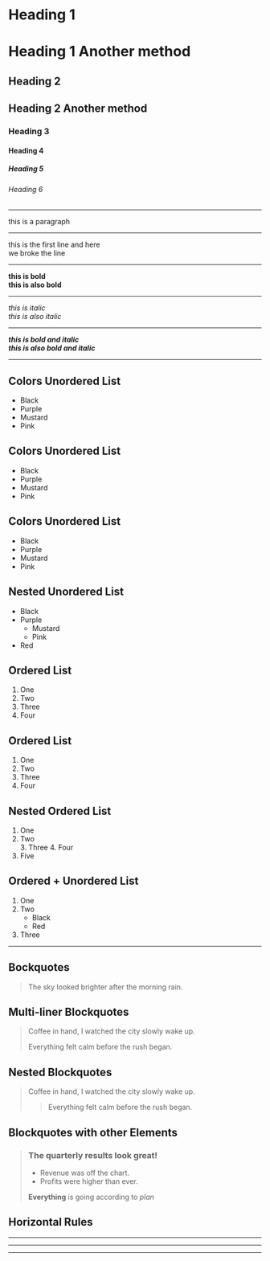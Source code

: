 # Heading 1
Heading 1 Another method
========================
## Heading 2
Heading 2 Another method
------------------------
### Heading 3
#### Heading 4
##### Heading 5
###### Heading 6

---

this is a paragraph

---

this is the first line and here<br>we broke the line

---

**this is bold**  
__this is also bold__  
  
---

*this is italic*  
_this is also italic_  

---

***this is bold and italic***  
___this is also bold and italic___  

---

## Colors Unordered List
- Black
- Purple
- Mustard
- Pink

## Colors Unordered List
* Black
* Purple
* Mustard
* Pink

## Colors Unordered List
+ Black
+ Purple
+ Mustard
+ Pink

## Nested Unordered List
* Black
* Purple
    * Mustard
    * Pink
* Red

## Ordered List
1. One
2. Two
3. Three
4. Four

## Ordered List
1. One
6. Two
2. Three
8. Four

## Nested Ordered List
1. One
2. Two   
    3. Three
    4. Four
5. Five

## Ordered + Unordered List
1. One
2. Two
    - Black
    - Red
3. Three 

---

## Bockquotes

> The sky looked brighter after the morning rain.

## Multi-liner Blockquotes

> Coffee in hand, I watched the city slowly wake up.
>
> Everything felt calm before the rush began.

## Nested Blockquotes

> Coffee in hand, I watched the city slowly wake up.
>
>> Everything felt calm before the rush began.

## Blockquotes with other Elements

> ### The quarterly results look great!
>
> - Revenue was off the chart.
> - Profits were higher than ever.
>
> **Everything** is going according to *plan*


## Horizontal Rules


***



---



________


